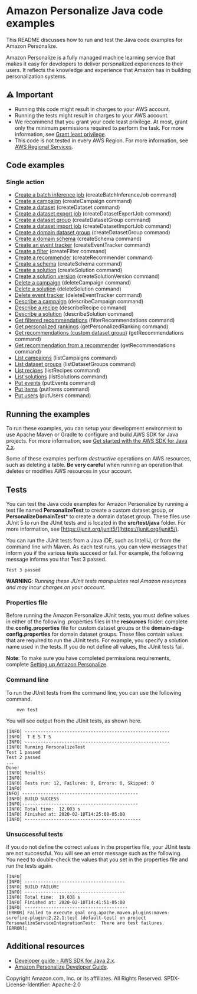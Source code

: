 # Amazon Personalize Java code examples

This README discusses how to run and test the Java code examples for Amazon Personalize.

Amazon Personalize is a fully managed machine learning service that makes it easy for developers to deliver personalized experiences to their users. It reflects the knowledge and experience that Amazon has in building personalization systems.

## ⚠️ Important
* Running this code might result in charges to your AWS account.
* Running the tests might result in charges to your AWS account.
*  We recommend that you grant your code least privilege. At most, grant only the minimum permissions required to perform the task. For more information, see [Grant least privilege](https://docs.aws.amazon.com/IAM/latest/UserGuide/best-practices.html#grant-least-privilege).
* This code is not tested in every AWS Region. For more information, see [AWS Regional Services](https://aws.amazon.com/about-aws/global-infrastructure/regional-product-services).

## Code examples

### Single action
- [Create a batch inference job](src/main/java/com/example/personalize/CreateBatchInferenceJob.java) (createBatchInferenceJob command)
- [Create a campaign](src/main/java/com/example/personalize/CreateCampaign.java) (createCampaign command)
- [Create a dataset](src/main/java/com/example/personalize/CreateDataset.java) (createDataset command)
- [Create a dataset export job](src/main/java/com/example/personalize/CreateDatasetExportJob.java) (createDatasetExportJob command)
- [Create a dataset group](src/main/java/com/example/personalize/CreateDatasetGroup.java) (createDatasetGroup command)
- [Create a dataset import job](src/main/java/com/example/personalize/CreateDatasetImportJob.java) (createDatasetImportJob command)
- [Create a domain dataset group](src/main/java/com/example/personalize/CreateDatasetGroup.java) (createDatasetGroup command)
- [Create a domain schema](src/main/java/com/example/personalize/CreateDomainSchema.java) (createSchema command)
- [Create an event tracker](src/main/java/com/example/personalize/CreateEventTracker.java) (createEventTracker command)
- [Create a filter](src/main/java/com/example/personalize/CreateFilter.java) (createFilter command)
- [Create a recommender](src/main/java/com/example/personalize/CreateRecommender.java) (createRecommender command)
- [Create a schema](src/main/java/com/example/personalize/CreateSchema.java) (createSchema command)
- [Create a solution](src/main/java/com/example/personalize/CreateSolution.java) (createSolution command)
- [Create a solution version](src/main/java/com/example/personalize/CreateSolutionVersion.java) (createSolutionVersion command)
- [Delete a campaign](src/main/java/com/example/personalize/DeleteCampaign.java) (deleteCampaign command)
- [Delete a solution](src/main/java/com/example/personalize/DeleteSolution.java) (deleteSolution command)
- [Delete event tracker](src/main/java/com/example/personalize/DeleteEventTracker.java) (deleteEventTracker command)
- [Describe a campaign](src/main/java/com/example/personalize/DescribeCampaign.java) (describeCampaign command)
- [Describe a recipe](src/main/java/com/example/personalize/DescribeRecipe.java) (describeRecipe command)
- [Describe a solution](src/main/java/com/example/personalize/DescribeSolution.java) (describeSolution command)
- [Get filtered recommendations](src/main/java/com/example/personalize/FilterRecommendations.java) (filterRecommendations command)
- [Get personalized rankings](src/main/java/com/example/personalize/GetPersonalizedRanking.java) (getPersonalizedRanking command)
- [Get recommendations (custom dataset group)](src/main/java/com/example/personalize/GetRecommendations.java) (getRecommendations command)
- [Get recommendation from a recommender](src/main/java/com/example/personalize/GetRecommendationsFromRecommender.java) (getRecommendations command)
- [List campaigns](src/main/java/com/example/personalize/ListCampaigns.java) (listCampaigns command)
- [List dataset groups](src/main/java/com/example/personalize/ListDatasetGroups.java) (listDatasetGroups command)
- [List recipes](src/main/java/com/example/personalize/ListRecipes.java) (listRecipes command)
- [List solutions](src/main/java/com/example/personalize/ListSolutions.java) (listSolutions command)
- [Put events](src/main/java/com/example/personalize/PutEvents.java) (putEvents command)
- [Put items](src/main/java/com/example/personalize/PutItems.java) (putItems command)
- [Put users](src/main/java/com/example/personalize/PutUsers.java) (putUsers command)

## Running the examples
To run these examples, you can setup your development environment to use Apache Maven or Gradle to configure and build AWS SDK for Java projects. For more information,
see [Get started with the AWS SDK for Java 2.x](https://docs.aws.amazon.com/sdk-for-java/latest/developer-guide/get-started.html).

Some of these examples perform *destructive* operations on AWS resources, such as deleting a table. **Be very careful** when running an operation that deletes or modifies AWS resources in your account.


## Tests

You can test the Java code examples for Amazon Personalize by running a test file named **PersonalizeTest** to create
a custom dataset group, or **PersonalizeDomainTest*** to create a domain dataset group.
These files use JUnit 5 to run the JUnit tests and is located in the **src/test/java** folder. For more information, see [https://junit.org/junit5/](https://junit.org/junit5/).

You can run the JUnit tests from a Java IDE, such as IntelliJ, or from the command line with Maven. As each test runs, you can view messages that inform you if the various tests succeed or fail. For example, the following message informs you that Test 3 passed.

	Test 3 passed

**WARNING**: _Running these JUnit tests manipulates real Amazon resources and may incur charges on your account._

### Properties file
Before running the Amazon Personalize JUnit tests, you must define values in either of the following .properties files
in the **resources** folder: complete the **config.properties** file for custom dataset groups or the **domain-dsg-config.properties**
for domain dataset groups. These files contain values that are required to run the JUnit tests.
For example, you specify a solution name used in the tests. If you do not define all values, the JUnit tests fail.

**Note**: To make sure you have completed permissions requirements, complete [Setting up Amazon Personalize](https://docs.aws.amazon.com/personalize/latest/dg/setup.html).

### Command line
To run the JUnit tests from the command line, you can use the following command.

		mvn test

You will see output from the JUnit tests, as shown here.

	[INFO] -------------------------------------------------------
	[INFO]  T E S T S
	[INFO] -------------------------------------------------------
	[INFO] Running PersonalizeTest
	Test 1 passed
	Test 2 passed
	...
	Done!
	[INFO] Results:
	[INFO]
	[INFO] Tests run: 12, Failures: 0, Errors: 0, Skipped: 0
	[INFO]
	INFO] --------------------------------------------
	[INFO] BUILD SUCCESS
	[INFO]--------------------------------------------
	[INFO] Total time:  12.003 s
	[INFO] Finished at: 2020-02-10T14:25:08-05:00
	[INFO] --------------------------------------------

### Unsuccessful tests

If you do not define the correct values in the properties file, your JUnit tests are not successful. You will see an error message such as the following. You need to double-check the values that you set in the properties file and run the tests again.

	[INFO]
	[INFO] --------------------------------------
	[INFO] BUILD FAILURE
	[INFO] --------------------------------------
	[INFO] Total time:  19.038 s
	[INFO] Finished at: 2020-02-10T14:41:51-05:00
	[INFO] ---------------------------------------
	[ERROR] Failed to execute goal org.apache.maven.plugins:maven-surefire-plugin:2.22.1:test (default-test) on project PersonalizeServiceIntegrationTest:  There are test failures.
	[ERROR];

## Additional resources
* [Developer guide - AWS SDK for Java 2.x](https://docs.aws.amazon.com/sdk-for-java/latest/developer-guide/get-started.html).
* [Amazon Personalize Developer Guide](https://docs.aws.amazon.com/personalize/latest/dg/what-is-personalize.html).

Copyright Amazon.com, Inc. or its affiliates. All Rights Reserved. SPDX-License-Identifier: Apache-2.0
